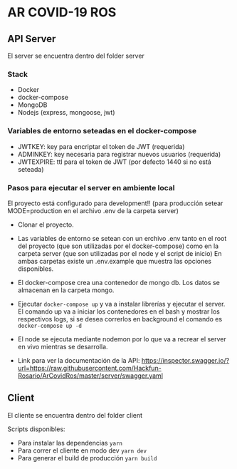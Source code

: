 # AR COVID-19 ROS

## API Server
El server se encuentra dentro del folder server

### Stack
* Docker
* docker-compose
* MongoDB
* Nodejs (express, mongoose, jwt)

### Variables de entorno seteadas en el docker-compose
* JWTKEY: key para encriptar el token de JWT (requerida)
* ADMINKEY: key necesaria para registrar nuevos usuarios (requerida)
* JWTEXPIRE: ttl para el token de JWT (por defecto 1440 si no está seteada)

### Pasos para ejecutar el server en ambiente local

El proyecto está configurado para development!! (para producción setear MODE=production en el archivo .env de la carpeta server)
* Clonar el proyecto.
* Las variables de entorno se setean con un erchivo .env tanto en el root del proyecto (que son utilizadas por el docker-compose) como en la carpeta server (que son utilizadas por el node y el script de inicio)
 En ambas carpetas existe un .env.example que muestra las opciones disponibles.
* El docker-compose crea una contenedor de mongo db. Los datos se almacenan en la carpeta mongo.
* Ejecutar `docker-compose up` y va a instalar librerías y ejecutar el server.
 El comando up va a iniciar los contenedores en el bash y mostrar los respectivos logs, si se desea correrlos en background el comando es `docker-compose up -d`
* El node se ejecuta mediante nodemon por lo que va a recrear el server en vivo mientras se desarrolla.

* Link para ver la documentación de la API:
https://inspector.swagger.io/?url=https://raw.githubusercontent.com/Hackfun-Rosario/ArCovidRos/master/server/swagger.yaml


## Client

El cliente se encuentra dentro del folder client

Scripts disponibles:

* Para instalar las dependencias `yarn`
* Para correr el cliente en modo dev `yarn dev`
* Para generar el build de producción `yarn build`
